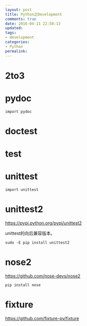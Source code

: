 ```yaml
---
layout: post
title: Python之Development
comments: true
date: 2016-04-11 22:58:13
updated:
tags:
- development
categories:
- Python
permalink:
---
```


# 2to3

# pydoc

    import pydoc

# doctest

# test

# unittest

    import unittest

# unittest2

<https://pypi.python.org/pypi/unittest2>

unittest的向后兼容版本。

    sudo -E pip install unittest2

# nose2

<https://github.com/nose-devs/nose2>

    pip install nose

# fixture

<https://github.com/fixture-py/fixture>
